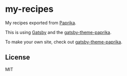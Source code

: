 # my-recipes

My recipes exported from [Paprika](https://www.paprikaapp.com/).

This is using [Gatsby](https://www.gatsbyjs.org/) and the [gatsby-theme-paprika](https://github.com/agarrharr/gatsby-theme-paprika).

To make your own site, check out [gatsby-theme-paprika](https://github.com/agarrharr/gatsby-theme-paprika).

## License

MIT

